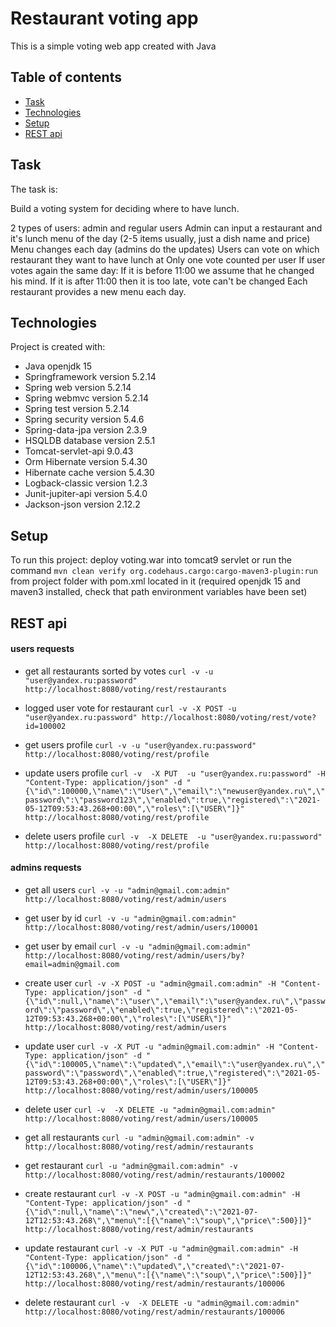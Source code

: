# Restaurant voting app
This is a simple voting web app created with Java 
## Table of contents
* [Task](#task)
* [Technologies](#technologies)
* [Setup](#setup)
* [REST api](#rest-api)

## Task
The task is:

Build a voting system for deciding where to have lunch.

2 types of users: admin and regular users
Admin can input a restaurant and it's lunch menu of the day (2-5 items usually, just a dish name and price)
Menu changes each day (admins do the updates)
Users can vote on which restaurant they want to have lunch at
Only one vote counted per user
If user votes again the same day:
If it is before 11:00 we assume that he changed his mind.
If it is after 11:00 then it is too late, vote can't be changed
Each restaurant provides a new menu each day.
	
## Technologies
Project is created with:
* Java openjdk 15
* Springframework version 5.2.14
* Spring web version 5.2.14
* Spring webmvc version 5.2.14
* Spring test version 5.2.14
* Spring security version 5.4.6
* Spring-data-jpa version 2.3.9
* HSQLDB database version 2.5.1
* Tomcat-servlet-api 9.0.43
* Orm Hibernate version 5.4.30
* Hibernate cache version 5.4.30
* Logback-classic version 1.2.3
* Junit-jupiter-api version 5.4.0
* Jackson-json version 2.12.2
	
## Setup
To run this project: deploy voting.war into tomcat9 servlet or run the command  ```mvn clean verify org.codehaus.cargo:cargo-maven3-plugin:run```
 from project folder with pom.xml located in it (required openjdk 15 and maven3 installed, check that path environment variables have been set)
 
 ## REST api 
 
 #### users requests

* get all restaurants sorted by votes
```curl -v -u "user@yandex.ru:password" http://localhost:8080/voting/rest/restaurants```

* logged user vote for restaurant
```curl -v -X POST -u "user@yandex.ru:password" http://localhost:8080/voting/rest/vote?id=100002```

* get users profile
```curl -v -u "user@yandex.ru:password" http://localhost:8080/voting/rest/profile```

* update users profile
```curl -v  -X PUT  -u "user@yandex.ru:password" -H "Content-Type: application/json" -d "{\"id\":100000,\"name\":\"User\",\"email\":\"newuser@yandex.ru\",\"password\":\"password123\",\"enabled\":true,\"registered\":\"2021-05-12T09:53:43.268+00:00\",\"roles\":[\"USER\"]}" http://localhost:8080/voting/rest/profile``` 

* delete users profile
```curl -v  -X DELETE  -u "user@yandex.ru:password"  http://localhost:8080/voting/rest/profile``` 

 #### admins requests
 
 * get all users
```curl -v -u "admin@gmail.com:admin" http://localhost:8080/voting/rest/admin/users```

* get user by id
```curl -v -u "admin@gmail.com:admin" http://localhost:8080/voting/rest/admin/users/100001```

* get user by email
```curl -v -u "admin@gmail.com:admin" http://localhost:8080/voting/rest/admin/users/by?email=admin@gmail.com```

* create user
```curl -v -X POST -u "admin@gmail.com:admin" -H "Content-Type: application/json" -d "{\"id\":null,\"name\":\"user\",\"email\":\"user@yandex.ru\",\"password\":\"password\",\"enabled\":true,\"registered\":\"2021-05-12T09:53:43.268+00:00\",\"roles\":[\"USER\"]}" http://localhost:8080/voting/rest/admin/users```

* update user
```curl -v -X PUT -u "admin@gmail.com:admin" -H "Content-Type: application/json" -d "{\"id\":100005,\"name\":\"updated\",\"email\":\"user@yandex.ru\",\"password\":\"password\",\"enabled\":true,\"registered\":\"2021-05-12T09:53:43.268+00:00\",\"roles\":[\"USER\"]}" http://localhost:8080/voting/rest/admin/users/100005```

* delete user
```curl -v  -X DELETE -u "admin@gmail.com:admin" http://localhost:8080/voting/rest/admin/users/100005```

* get all restaurants
```curl -u "admin@gmail.com:admin" -v http://localhost:8080/voting/rest/admin/restaurants```

* get restaurant 
```curl -u "admin@gmail.com:admin" -v http://localhost:8080/voting/rest/admin/restaurants/100002```

* create restaurant
```curl -v -X POST -u "admin@gmail.com:admin" -H "Content-Type: application/json" -d "{\"id\":null,\"name\":\"new\",\"created\":\"2021-07-12T12:53:43.268\",\"menu\":[{\"name\":\"soup\",\"price\":500}]}" http://localhost:8080/voting/rest/admin/restaurants```

* update restaurant
 ```curl -v -X PUT -u "admin@gmail.com:admin" -H "Content-Type: application/json" -d "{\"id\":100006,\"name\":\"updated\",\"created\":\"2021-07-12T12:53:43.268\",\"menu\":[{\"name\":\"soup\",\"price\":500}]}" http://localhost:8080/voting/rest/admin/restaurants/100006```

* delete restaurant 
```curl -v  -X DELETE -u "admin@gmail.com:admin" http://localhost:8080/voting/rest/admin/restaurants/100006```
